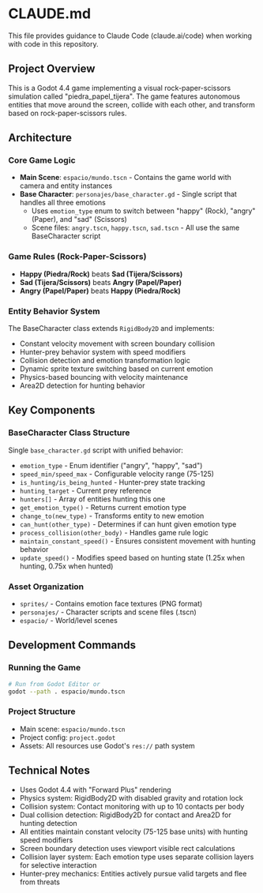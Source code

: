 # CLAUDE.md

This file provides guidance to Claude Code (claude.ai/code) when working with code in this repository.

## Project Overview

This is a Godot 4.4 game implementing a visual rock-paper-scissors simulation called "piedra_papel_tijera". The game features autonomous entities that move around the screen, collide with each other, and transform based on rock-paper-scissors rules.

## Architecture

### Core Game Logic
- **Main Scene**: `espacio/mundo.tscn` - Contains the game world with camera and entity instances
- **Base Character**: `personajes/base_character.gd` - Single script that handles all three emotions
  - Uses `emotion_type` enum to switch between "happy" (Rock), "angry" (Paper), and "sad" (Scissors)
  - Scene files: `angry.tscn`, `happy.tscn`, `sad.tscn` - All use the same BaseCharacter script

### Game Rules (Rock-Paper-Scissors)
- **Happy (Piedra/Rock)** beats **Sad (Tijera/Scissors)**
- **Sad (Tijera/Scissors)** beats **Angry (Papel/Paper)**
- **Angry (Papel/Paper)** beats **Happy (Piedra/Rock)**

### Entity Behavior System
The BaseCharacter class extends `RigidBody2D` and implements:
- Constant velocity movement with screen boundary collision
- Hunter-prey behavior system with speed modifiers
- Collision detection and emotion transformation logic
- Dynamic sprite texture switching based on current emotion
- Physics-based bouncing with velocity maintenance
- Area2D detection for hunting behavior

## Key Components

### BaseCharacter Class Structure
Single `base_character.gd` script with unified behavior:
- `emotion_type` - Enum identifier ("angry", "happy", "sad")
- `speed_min/speed_max` - Configurable velocity range (75-125)
- `is_hunting/is_being_hunted` - Hunter-prey state tracking
- `hunting_target` - Current prey reference
- `hunters[]` - Array of entities hunting this one
- `get_emotion_type()` - Returns current emotion type
- `change_to(new_type)` - Transforms entity to new emotion
- `can_hunt(other_type)` - Determines if can hunt given emotion type
- `process_collision(other_body)` - Handles game rule logic
- `maintain_constant_speed()` - Ensures consistent movement with hunting behavior
- `update_speed()` - Modifies speed based on hunting state (1.25x when hunting, 0.75x when hunted)

### Asset Organization
- `sprites/` - Contains emotion face textures (PNG format)
- `personajes/` - Character scripts and scene files (.tscn)
- `espacio/` - World/level scenes

## Development Commands

### Running the Game
```bash
# Run from Godot Editor or
godot --path . espacio/mundo.tscn
```

### Project Structure
- Main scene: `espacio/mundo.tscn`
- Project config: `project.godot`
- Assets: All resources use Godot's `res://` path system

## Technical Notes

- Uses Godot 4.4 with "Forward Plus" rendering
- Physics system: RigidBody2D with disabled gravity and rotation lock
- Collision system: Contact monitoring with up to 10 contacts per body
- Dual collision detection: RigidBody2D for contact and Area2D for hunting detection
- All entities maintain constant velocity (75-125 base units) with hunting speed modifiers
- Screen boundary detection uses viewport visible rect calculations
- Collision layer system: Each emotion type uses separate collision layers for selective interaction
- Hunter-prey mechanics: Entities actively pursue valid targets and flee from threats